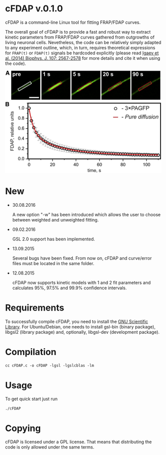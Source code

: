 cFDAP v.0.1.0
=============

cFDAP is a command-line Linux tool for fitting FRAP/FDAP curves.

The overall goal of cFDAP is to provide a fast and robust way to extract kinetic parameters from FRAP/FDAP curves gathered from outgrowths of living neuronal cells. Nevetheless, the code can be relatively simply adapted to any experiment outline, which, in turn, requires theoretical expressions for `FRAP(t)` or `FDAP(t)` signals be hardcoded explicitly (please read [Igaev et al. (2014) Biophys. J. 107: 2567-2578](https://doi.org/10.1016/j.bpj.2014.09.016) for more details and cite it when using the code).

<div align="center">
  <img src="cFDAP_image.jpg" width="700">
</div>

New
===

 * 30.08.2016

    A new option "-w" has been introduced which allows the user to choose between weighted and unweighted fitting.

 * 09.02.2016

    GSL 2.0 support has been implemented.

 * 13.09.2015

    Several bugs have been fixed. From now on, cFDAP and curve/error files must be located in the same folder.

 * 12.08.2015

    cFDAP now supports kinetic models with 1 and 2 fit parameters and calculates 95%, 97.5% and 99.9% confidence intervals.

Requirements
============

To successfully compile cFDAP, you need to install the [GNU Scientific Library](http://www.gnu.org/software/gsl/). For Ubuntu/Debian, one needs to install gsl-bin (binary package), libgsl2 (library package) and, optionally, libgsl-dev (development package).

Compilation
===========

 ```
 cc cFDAP.c -o cFDAP -lgsl -lgslcblas -lm
 ```

Usage
=====

 To get quick start just run
 ```
 ./cFDAP
 ```

Copying
======

cFDAP is licensed under a GPL license. That means that distributing the code is only allowed under the same terms. 

